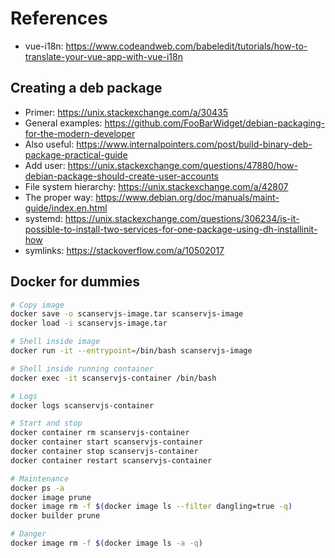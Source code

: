# References

* vue-i18n: <https://www.codeandweb.com/babeledit/tutorials/how-to-translate-your-vue-app-with-vue-i18n>

## Creating a deb package

* Primer: <https://unix.stackexchange.com/a/30435>
* General examples: <https://github.com/FooBarWidget/debian-packaging-for-the-modern-developer>
* Also useful: <https://www.internalpointers.com/post/build-binary-deb-package-practical-guide>
* Add user: <https://unix.stackexchange.com/questions/47880/how-debian-package-should-create-user-accounts>
* File system hierarchy: <https://unix.stackexchange.com/a/42807>
* The proper way: <https://www.debian.org/doc/manuals/maint-guide/index.en.html>
* systemd: <https://unix.stackexchange.com/questions/306234/is-it-possible-to-install-two-services-for-one-package-using-dh-installinit-how>
* symlinks: <https://stackoverflow.com/a/10502017>

## Docker for dummies

```sh
# Copy image
docker save -o scanservjs-image.tar scanservjs-image
docker load -i scanservjs-image.tar

# Shell inside image
docker run -it --entrypoint=/bin/bash scanservjs-image

# Shell inside running container
docker exec -it scanservjs-container /bin/bash

# Logs
docker logs scanservjs-container

# Start and stop
docker container rm scanservjs-container
docker container start scanservjs-container
docker container stop scanservjs-container
docker container restart scanservjs-container

# Maintenance
docker ps -a
docker image prune
docker image rm -f $(docker image ls --filter dangling=true -q)
docker builder prune

# Danger
docker image rm -f $(docker image ls -a -q)
```
